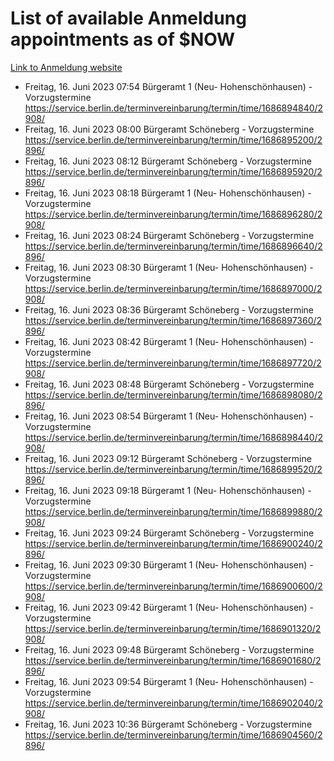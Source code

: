 # List of available Anmeldung appointments as of $NOW
[Link to Anmeldung website](https://service.berlin.de/terminvereinbarung/termin/tag.php?termin=1&anliegen[]=120686&dienstleisterlist=122210,122217,327316,122219,327312,122227,327314,122231,327346,122243,327348,122254,122252,329742,122260,329745,122262,329748,122271,327278,122273,327274,122277,327276,330436,122280,327294,122282,327290,122284,327292,122291,327270,122285,327266,122286,327264,122296,327268,150230,329760,122297,327286,122294,327284,122312,329763,122314,329775,122304,327330,122311,327334,122309,327332,317869,122281,327352,122279,329772,122283,122276,327324,122274,327326,122267,329766,122246,327318,122251,327320,122257,327322,122208,327298,122226,327300&herkunft=http%3A%2F%2Fservice.berlin.de%2Fdienstleistung%2F120686%2F)
- Freitag, 16. Juni 2023 07:54 Bürgeramt 1 (Neu- Hohenschönhausen) - Vorzugstermine https://service.berlin.de/terminvereinbarung/termin/time/1686894840/2908/
- Freitag, 16. Juni 2023 08:00 Bürgeramt Schöneberg - Vorzugstermine https://service.berlin.de/terminvereinbarung/termin/time/1686895200/2896/
- Freitag, 16. Juni 2023 08:12 Bürgeramt Schöneberg - Vorzugstermine https://service.berlin.de/terminvereinbarung/termin/time/1686895920/2896/
- Freitag, 16. Juni 2023 08:18 Bürgeramt 1 (Neu- Hohenschönhausen) - Vorzugstermine https://service.berlin.de/terminvereinbarung/termin/time/1686896280/2908/
- Freitag, 16. Juni 2023 08:24 Bürgeramt Schöneberg - Vorzugstermine https://service.berlin.de/terminvereinbarung/termin/time/1686896640/2896/
- Freitag, 16. Juni 2023 08:30 Bürgeramt 1 (Neu- Hohenschönhausen) - Vorzugstermine https://service.berlin.de/terminvereinbarung/termin/time/1686897000/2908/
- Freitag, 16. Juni 2023 08:36 Bürgeramt Schöneberg - Vorzugstermine https://service.berlin.de/terminvereinbarung/termin/time/1686897360/2896/
- Freitag, 16. Juni 2023 08:42 Bürgeramt 1 (Neu- Hohenschönhausen) - Vorzugstermine https://service.berlin.de/terminvereinbarung/termin/time/1686897720/2908/
- Freitag, 16. Juni 2023 08:48 Bürgeramt Schöneberg - Vorzugstermine https://service.berlin.de/terminvereinbarung/termin/time/1686898080/2896/
- Freitag, 16. Juni 2023 08:54 Bürgeramt 1 (Neu- Hohenschönhausen) - Vorzugstermine https://service.berlin.de/terminvereinbarung/termin/time/1686898440/2908/
- Freitag, 16. Juni 2023 09:12 Bürgeramt Schöneberg - Vorzugstermine https://service.berlin.de/terminvereinbarung/termin/time/1686899520/2896/
- Freitag, 16. Juni 2023 09:18 Bürgeramt 1 (Neu- Hohenschönhausen) - Vorzugstermine https://service.berlin.de/terminvereinbarung/termin/time/1686899880/2908/
- Freitag, 16. Juni 2023 09:24 Bürgeramt Schöneberg - Vorzugstermine https://service.berlin.de/terminvereinbarung/termin/time/1686900240/2896/
- Freitag, 16. Juni 2023 09:30 Bürgeramt 1 (Neu- Hohenschönhausen) - Vorzugstermine https://service.berlin.de/terminvereinbarung/termin/time/1686900600/2908/
- Freitag, 16. Juni 2023 09:42 Bürgeramt 1 (Neu- Hohenschönhausen) - Vorzugstermine https://service.berlin.de/terminvereinbarung/termin/time/1686901320/2908/
- Freitag, 16. Juni 2023 09:48 Bürgeramt Schöneberg - Vorzugstermine https://service.berlin.de/terminvereinbarung/termin/time/1686901680/2896/
- Freitag, 16. Juni 2023 09:54 Bürgeramt 1 (Neu- Hohenschönhausen) - Vorzugstermine https://service.berlin.de/terminvereinbarung/termin/time/1686902040/2908/
- Freitag, 16. Juni 2023 10:36 Bürgeramt Schöneberg - Vorzugstermine https://service.berlin.de/terminvereinbarung/termin/time/1686904560/2896/
